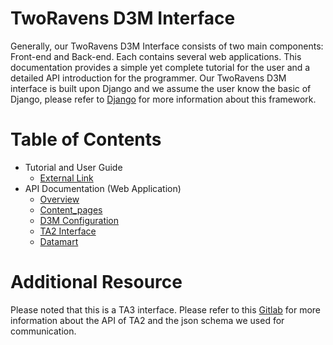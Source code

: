 TwoRavens D3M Interface
=======================

Generally, our TwoRavens D3M Interface consists of two main components: Front-end and Back-end. Each contains several web applications.
This documentation provides a simple yet complete tutorial for the user and a detailed API introduction for the programmer.
Our TwoRavens D3M interface is built upon Django and we assume the user know the basic of Django, please refer to [Django](https://www.djangoproject.com/) for more information about this framework.

# Table of Contents
* Tutorial and User Guide
    * [External Link](http://2ra.vn/papers/tworavens-d3mguide.pdf)
* API Documentation (Web Application)
    * [Overview](api_docs/overview.md)
    * [Content_pages](api_docs/content_pages/index.md)
    * [D3M Configuration](api_docs/configuration/index.md)
    * [TA2 Interface](api_docs/ta2/index.md)
    * [Datamart](api_docs/datamart/index.md)

# Additional Resource

Please noted that this is a TA3 interface. Please refer to this [Gitlab](https://gitlab.com/datadrivendiscovery/ta3ta2-api) for more information about the API of TA2 and the json schema we used for communication.
